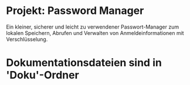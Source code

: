# Projekt: Password Manager
Ein kleiner, sicherer und leicht zu verwendener Passwort-Manager zum lokalen Speichern, Abrufen und Verwalten von Anmeldeinformationen mit Verschlüsselung.

# Dokumentationsdateien sind in 'Doku'-Ordner